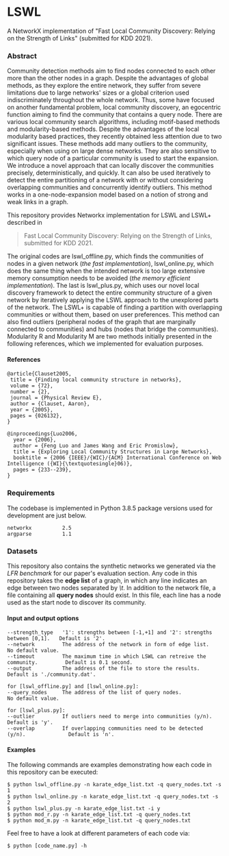 # LSWL
A NetworkX implementation of "Fast Local Community Discovery: Relying on the Strength of Links" (submitted for KDD 2021).

### Abstract
Community detection methods aim to find nodes connected to each other more than the other nodes in a graph. Despite the advantages of global methods, as they explore the entire network, they suffer from severe limitations due to large networks' sizes or a global criterion used indiscriminately throughout the whole network. Thus, some have focused on another fundamental problem, local community discovery, an egocentric function aiming to find the community that contains a query node. There are various local community search algorithms, including motif-based methods and modularity-based methods. Despite the advantages of the local modularity based practices, they recently obtained less attention due to two significant issues. These methods add many outliers to the community, especially when using on large dense networks. They are also sensitive to which query node of a particular community is used to start the expansion. We introduce a novel approach that can locally discover the communities precisely, deterministically, and quickly. It can also be used iteratively to detect the entire partitioning of a network with or without considering overlapping communities and concurrently identify outliers. This method works in a one-node-expansion model based on a notion of strong and weak links in a graph.


This repository provides Networkx implementation for LSWL and LSWL+ described in
> Fast Local Community Discovery: Relying on the Strength of Links, submitted for KDD 2021.

The original codes are lswl_offline.py, which finds the communities of nodes in a given network (*the fast implementation*), lswl_online.py, which does the same thing when the intended network is too large extensive memory consumption needs to be avoided (*the memory efficient implementation*). The last is lswl_plus.py, which uses our novel local discovery framework to detect the entire community structure of a given network by iteratively applying the LSWL approach to the unexplored parts of the network. The LSWL+ is capable of finding a partition with overlapping communities or without them, based on user preferences. This method can also find outliers (peripheral nodes of the graph that are marginally connected to communities) and hubs (nodes that bridge the communities). Modularity R and Modularity M are two methods initially presented in the following references, which we implemented for evaluation purposes.


#### References
	@article{Clauset2005,
	 title = {Finding local community structure in networks},
	 volume = {72},
	 number = {2},
	 journal = {Physical Review E},
	 author = {Clauset, Aaron},
	 year = {2005},
	 pages = {026132},
	}

	@inproceedings{Luo2006,
	  year = {2006},
	  author = {Feng Luo and James Wang and Eric Promislow},
	  title = {Exploring Local Community Structures in Large Networks},
	  booktitle = {2006 {IEEE}/{WIC}/{ACM} International Conference on Web Intelligence ({WI}{\textquotesingle}06)},
	  pages = {233--239},
	}

### Requirements
The codebase is implemented in Python 3.8.5 package versions used for development are just below.
```
networkx          2.5
argparse          1.1
```

### Datasets

This repository also contains the synthetic networks we generated via the *LFR benchmark* for our paper's evaluation section. Any code in this repository takes the **edge list** of a graph, in which any line indicates an edge between two nodes separated by *\t*. In addition to the network file, a file containing all **query nodes** should exist. In this file, each line has a node used as the start node to discover its community. 

#### Input and output options
```
--strength_type   '1': strengths between [-1,+1] and '2': strengths between [0,1].   Default is '2'.
--network         The address of the network in form of edge list.                   No default value.
--timeout         The maximum time in which LSWL can retreive the community.         Default is 0.1 second.
--output          The address of the file to store the results.                      Default is './community.dat'.

for [lswl_offline.py] and [lswl_online.py]:
--query_nodes     The address of the list of query nodes.                            No default value.

for [lswl_plus.py]:
--outlier         If outliers need to merge into communities (y/n).                  Default is 'y'.
--overlap         If overlapping communities need to be detected (y/n).              Default is 'n'.
```

#### Examples

The following commands are examples demonstrating how each code in this repository can be executed:
```
$ python lswl_offline.py -n karate_edge_list.txt -q query_nodes.txt -s 1
$ python lswl_online.py -n karate_edge_list.txt -q query_nodes.txt -s 2
$ python lswl_plus.py -n karate_edge_list.txt -i y
$ python mod_r.py -n karate_edge_list.txt -q query_nodes.txt
$ python mod_m.py -n karate_edge_list.txt -q query_nodes.txt
```

Feel free to have a look at different parameters of each code via:
```
$ python [code_name.py] -h
```








